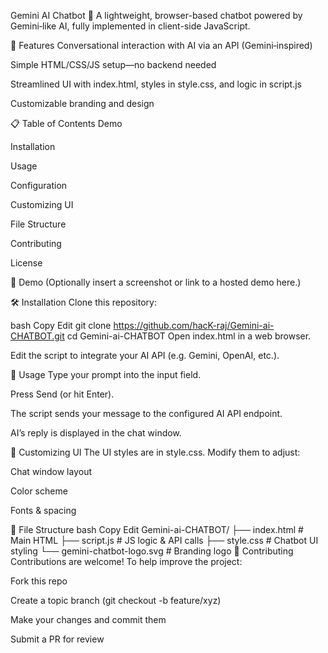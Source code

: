 Gemini AI Chatbot 🤖
A lightweight, browser-based chatbot powered by Gemini‑like AI, fully implemented in client-side JavaScript.

🧩 Features
Conversational interaction with AI via an API (Gemini‑inspired)

Simple HTML/CSS/JS setup—no backend needed

Streamlined UI with index.html, styles in style.css, and logic in script.js

Customizable branding and design

📋 Table of Contents
Demo

Installation

Usage

Configuration

Customizing UI

File Structure

Contributing

License

🎥 Demo
(Optionally insert a screenshot or link to a hosted demo here.)

🛠️ Installation
Clone this repository:

bash
Copy
Edit
git clone https://github.com/hacK-raj/Gemini-ai-CHATBOT.git
cd Gemini-ai-CHATBOT
Open index.html in a web browser.

Edit the script to integrate your AI API (e.g. Gemini, OpenAI, etc.).

🚀 Usage
Type your prompt into the input field.

Press Send (or hit Enter).

The script sends your message to the configured AI API endpoint.

AI’s reply is displayed in the chat window.


🎨 Customizing UI
The UI styles are in style.css. Modify them to adjust:

Chat window layout

Color scheme

Fonts & spacing


📁 File Structure
bash
Copy
Edit
Gemini-ai-CHATBOT/
├── index.html        # Main HTML
├── script.js         # JS logic & API calls
├── style.css         # Chatbot UI styling
└── gemini-chatbot-logo.svg  # Branding logo
🤝 Contributing
Contributions are welcome! To help improve the project:

Fork this repo

Create a topic branch (git checkout -b feature/xyz)

Make your changes and commit them

Submit a PR for review
